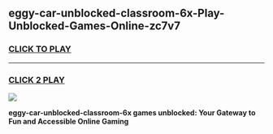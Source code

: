 
## eggy-car-unblocked-classroom-6x-Play-Unblocked-Games-Online-zc7v7
<h3>
<a href="https://premium76.site?title=eggy-car-unblocked-classroom-6x&ref=25A">CLICK TO PLAY</a></h3>
<hr>

<h3>
<a href="https://premium76.site?title=eggy-car-unblocked-classroom-6x&ref=25A">CLICK 2 PLAY</a>
  
</h3>

<a href="https://premium76.site?title=eggy-car-unblocked-classroom-6x&ref=25A"><img src="https://clearcache.store/games.png"></a>


**eggy-car-unblocked-classroom-6x games unblocked: Your Gateway to Fun and Accessible Online Gaming**
